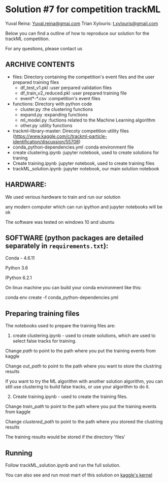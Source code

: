 # Solution #7 for competition trackML
Yuval Reina:  Yuval.reina@gmai.com
Trian Xylouris: t.xylouris@gmail.com

Below you can find a outline of how to reproduce our solution for the trackML competition.

For any questions, please contact us 

## ARCHIVE CONTENTS
- files: Directory containing the competition's event files and the user prepared training files
  - df_test_v1.pkl				:user perpared validation files
   - df_train_v2_reduced.pkl			:user prepared training file
   - event*-*.csv 				:competition's event files
- functions: Directory with python code
  - cluster.py			:the clustering functions
  - expand.py			:expanding functions
  - ml_model.py			:fuctions related to the Machine Learning algorithm
  - other.py			:utility functions
- trackml-library-master: Direcoty competition utility files (https://www.kaggle.com/c/trackml-particle-identification/discussion/55708)
- conda_python-dependencies.yml		:conda environment file
- create clustering.ipynb				:jupyter notebook, used to create solutions for traning
- Create training.ipynb				:jupyter notebook, used to create training files
- trackML_solution.ipynb				:jupyter notebook, our main solution notebook		

## HARDWARE: 
We used verious hardware to train and run our solution

any modern computer which can run ipython and jupyter notebooks will be ok

The software was tested on windows 10 and ubuntu

## SOFTWARE (python packages are detailed separately in `requirements.txt`):
Conda - 4.6.11

Python 3.6

IPython 6.2.1

On linux machine you can build your conda environment like this:

conda env create -f conda_python-dependencies.yml

## Preparing training files
The notebooks used to prepare the training files are:

1. create clustering.ipynb - used to create solutions, which are used to select false tracks for training.

Change *path* to point to the path where you put the training events from kaggle

Change *out_path* to point to the path where you want to store the clustring results

If you want to try the ML algorithm with another solution algorithm, you can still use clustering to build false tracks, or use your algorithm to do it.

2. Create training.ipynb - used to create the training files. 

Change *train_path* to point to the path where you put the training events from kaggle

Change *clustered_path* to point to the path where you storeed the clustring results

The training results would be stored if the directory 'files'

## Running
Follow trackML_solution.ipynb and run the full solution.



You can also see and run most mart of this solution on [kaggle's kernel](https://www.kaggle.com/yuval6967/7th-place-clustering-extending-ml-merging-0-75)
